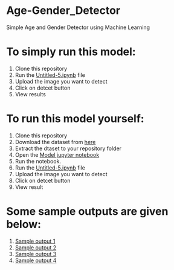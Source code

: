 # Age-Gender_Detector
Simple Age and Gender Detector using Machine Learning
# To simply run this model:
1. Clone this repository
2. Run the [Untitled-5.ipynb](https://github.com/mridulshinghal123/Age-Gender_Detector/blob/main/Untitled-5.ipynb) file
3. Upload the image you want to detect
4. Click on detcet button
5. View results

# To run this model yourself:
1. Clone this repository
2. Download the dataset from [here](https://www.kaggle.com/datasets/jangedoo/utkface-new)
3. Extract the dtaset to your repository folder
4. Open the [Model jupyter notebook](https://github.com/mridulshinghal123/Age-Gender_Detector/blob/main/Untitled-4.ipynb)
5. Run the notebook.
6. Run the [Untitled-5.ipynb](https://github.com/mridulshinghal123/Age-Gender_Detector/blob/main/Untitled-5.ipynb) file
7. Upload the image you want to detect
8. Click on detcet button
9. View result

# Some sample outputs are given below:
1. [Sample output 1](https://github.com/mridulshinghal123/Age-Gender_Detector/blob/main/2022-06-25%20(1).png)
2. [Sample output 2](https://github.com/mridulshinghal123/Age-Gender_Detector/blob/main/2022-06-25%20(2).png) 
3. [Sample output 3](https://github.com/mridulshinghal123/Age-Gender_Detector/blob/main/2022-06-25%20(3).png)
4. [Sample output 4](https://github.com/mridulshinghal123/Age-Gender_Detector/blob/main/2022-06-25.png)
